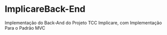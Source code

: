 # ImplicareBack-End
Implementação do Back-And do Projeto TCC Implicare, com Implementação Para o Padrão MVC
